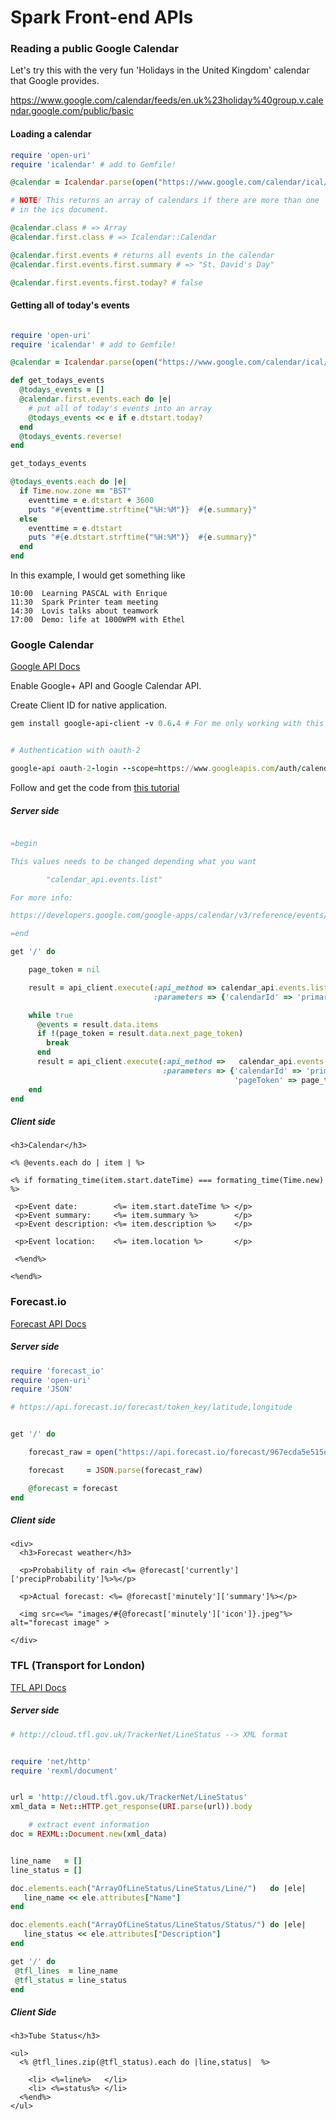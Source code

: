 # Spark Front-end APIs

### Reading a public Google Calendar

Let's try this with the very fun 'Holidays in the United Kingdom' calendar that Google provides.

https://www.google.com/calendar/feeds/en.uk%23holiday%40group.v.calendar.google.com/public/basic

#### Loading a calendar

```ruby
require 'open-uri'
require 'icalendar' # add to Gemfile!

@calendar = Icalendar.parse(open("https://www.google.com/calendar/ical/henrystanley.com_uh7l5drs1sfnju9eivnml389k8%40group.calendar.google.com/private-95d6172bf50f4f3783be77c8a0dfce42/basic.ics"))

# NOTE! This returns an array of calendars if there are more than one
# in the ics document. 

@calendar.class # => Array
@calendar.first.class # => Icalendar::Calendar

@calendar.first.events # returns all events in the calendar
@calendar.first.events.first.summary # => "St. David's Day"

@calendar.first.events.first.today? # false
```

#### Getting all of today's events

```ruby

require 'open-uri'
require 'icalendar' # add to Gemfile!

@calendar = Icalendar.parse(open("https://www.google.com/calendar/ical/henrystanley.com_uh7l5drs1sfnju9eivnml389k8%40group.calendar.google.com/private-95d6172bf50f4f3783be77c8a0dfce42/basic.ics"))

def get_todays_events
  @todays_events = []
  @calendar.first.events.each do |e|
    # put all of today's events into an array
    @todays_events << e if e.dtstart.today?
  end
  @todays_events.reverse!
end

get_todays_events

@todays_events.each do |e|
  if Time.now.zone == "BST"
    eventtime = e.dtstart + 3600
    puts "#{eventtime.strftime("%H:%M")}  #{e.summary}"
  else
    eventtime = e.dtstart
    puts "#{e.dtstart.strftime("%H:%M")}  #{e.summary}"
  end
end
```

In this example, I would get something like

```
10:00  Learning PASCAL with Enrique
11:30  Spark Printer team meeting
14:30  Lovis talks about teamwork
17:00  Demo: life at 1000WPM with Ethel
```

### Google Calendar

[Google API Docs](https://developers.google.com/google-apps/calendar/)

Enable Google+ API and Google Calendar API.

Create Client ID for native application.

```ruby
gem install google-api-client -v 0.6.4 # For me only working with this version


# Authentication with oauth-2

google-api oauth-2-login --scope=https://www.googleapis.com/auth/calendar --client-id=CLIENT_ID --client-secret=CLIENT_SECRET
```

Follow and get the code from [this tutorial](https://github.com/google/google-api-ruby-client-samples/tree/master/calendar) 

##### Server side

```ruby

=begin

This values needs to be changed depending what you want 

		"calendar_api.events.list"

For more info:

https://developers.google.com/google-apps/calendar/v3/reference/events/instances 

=end

get '/' do

	page_token = nil

	result = api_client.execute(:api_method => calendar_api.events.list,
	                            :parameters => {'calendarId' => 'primary'})

	while true
	  @events = result.data.items
	  if !(page_token = result.data.next_page_token)
	    break
	  end
	  result = api_client.execute(:api_method =>   calendar_api.events.list,
	                              :parameters => {'calendarId' => 'primary',
	                                              'pageToken' => page_token})
	end
end
```


##### Client side

```erb
<h3>Calendar</h3>

<% @events.each do | item | %>

<% if formating_time(item.start.dateTime) === formating_time(Time.new) %>
  
 <p>Event date:        <%= item.start.dateTime %> </p>
 <p>Event summary:     <%= item.summary %>        </p>
 <p>Event description: <%= item.description %>    </p>
 
 <p>Event location:    <%= item.location %>       </p>

 <%end%>

<%end%>

```


### Forecast.io

[Forecast API Docs](https://developer.forecast.io/docs/v2)


##### Server side

```ruby
require 'forecast_io'
require 'open-uri'
require 'JSON'

# https://api.forecast.io/forecast/token_key/latitude,longitude


get '/' do

	forecast_raw = open("https://api.forecast.io/forecast/967ecda5e515e3a4ce315e508/51.5231,-0.0871").read   

	forecast     = JSON.parse(forecast_raw)

	@forecast = forecast
end
```

##### Client side

```erb
<div>
  <h3>Forecast weather</h3>

  <p>Probability of rain <%= @forecast['currently']['precipProbability']%>%</p>
  
  <p>Actual forecast: <%= @forecast['minutely']['summary']%></p>
  
  <img src=<%= "images/#{@forecast['minutely']['icon']}.jpeg"%> alt="forecast image" > 

</div>
```


### TFL (Transport for London)

[TFL API Docs](http://www.tfl.gov.uk/info-for/open-data-users/)

##### Server side

```ruby
# http://cloud.tfl.gov.uk/TrackerNet/LineStatus --> XML format


require 'net/http'
require 'rexml/document'


url = 'http://cloud.tfl.gov.uk/TrackerNet/LineStatus'
xml_data = Net::HTTP.get_response(URI.parse(url)).body

	# extract event information
doc = REXML::Document.new(xml_data)


line_name   = []
line_status = []

doc.elements.each("ArrayOfLineStatus/LineStatus/Line/")   do |ele|
   line_name << ele.attributes["Name"]
end

doc.elements.each("ArrayOfLineStatus/LineStatus/Status/") do |ele|
   line_status << ele.attributes["Description"]
end

get '/' do
 @tfl_lines  = line_name  
 @tfl_status = line_status
end
```

##### Client Side

```erb
<h3>Tube Status</h3>

<ul>
  <% @tfl_lines.zip(@tfl_status).each do |line,status|  %>
    
    <li> <%=line%>   </li>
    <li> <%=status%> </li>
  <%end%>
</ul>
```

